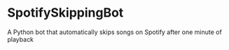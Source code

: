 # SpotifySkippingBot
A Python bot that automatically skips songs on Spotify after one minute of playback

